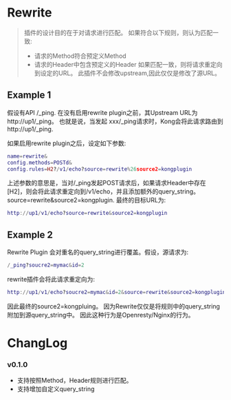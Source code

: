 # Rewrite


>插件的设计目的在于对请求进行匹配。 如果符合以下规则，则认为匹配一致:
> * 请求的Method符合预定义Method
> * 请求的Header中包含预定义的Header
>如果匹配一致，则将请求重定向到设定的URL。
>此插件不会修改upstream,因此仅仅是修改了源URL。


## Example 1

假设有API /_ping. 在没有启用rewrite plugin之前，其Upstream URL为 http://up1/_ping。 
也就是说，当发起 xxx/_ping请求时，Kong会将此请求路由到http://up1/_ping. 

如果启用rewrite plugin之后，设定如下参数:

```lua
name=rewrite&
config.methods=POSTd&
config.rules=H2?/v1/echo?source=rewrite%26source2=kongplugin
```
上述参数的意思是，当对/_ping发起POST请求后，如果请求Header中存在[H2]，则会将此请求重定向到/v1/echo，并且添加额外的query_string。source=rewrite&source2=kongplugin. 
最终的目标URL为:
```lua
http://up1/v1/echo?source=rewrite&source2=kongplugin
``` 

## Example 2

Rewrite Plugin 会对重名的query_string进行覆盖。假设，源请求为:
```lua
/_ping?soucre2=mymac&id=2
```
rewrite插件会将此请求重定向为: 
```lua
http://up1/v1/echo?soucre2=mymac&id=2&source=rewrite&source2=kongplugin
```

因此最终的source2=kongpluing。 因为Rewrite仅仅是将规则中的query_string附加到源query_string中。 因此这种行为是Openresty/Nginx的行为。


# ChangLog

### v0.1.0
* 支持按照Method，Header规则进行匹配。 
* 支持增加自定义query_string